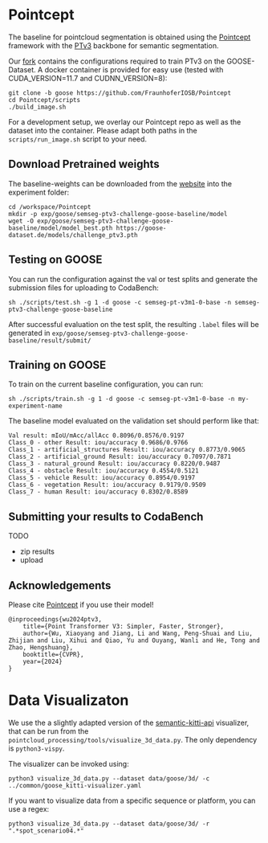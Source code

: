 # Pointcept

The baseline for pointcloud segmentation is obtained using the [Pointcept](https://github.com/Pointcept/Pointcept) framework with the [PTv3](https://github.com/Pointcept/PointTransformerV3) backbone for semantic segmentation.

Our [fork](https://github.com/FraunhoferIOSB/Pointcept) contains the configurations required to train PTv3 on the GOOSE-Dataset. A docker container is provided for easy use (tested with CUDA_VERSION=11.7 and CUDNN_VERSION=8):

```
git clone -b goose https://github.com/FraunhoferIOSB/Pointcept
cd Pointcept/scripts
./build_image.sh
```

For a development setup, we overlay our Pointcept repo as well as the dataset into the container. Please adapt both paths in the `scripts/run_image.sh` script to your need.

## Download Pretrained weights

The baseline-weights can be downloaded from the [website](https://goose-dataset.de/models/challenge_ptv3.pth) into the experiment folder:

```
cd /workspace/Pointcept
mkdir -p exp/goose/semseg-ptv3-challenge-goose-baseline/model
wget -O exp/goose/semseg-ptv3-challenge-goose-baseline/model/model_best.pth https://goose-dataset.de/models/challenge_ptv3.pth
```

## Testing on GOOSE

You can run the configuration against the val or test splits and generate the submission files for uploading to CodaBench:

```
sh ./scripts/test.sh -g 1 -d goose -c semseg-pt-v3m1-0-base -n semseg-ptv3-challenge-goose-baseline
```

After successful evaluation on the test split, the resulting `.label` files will be generated in `exp/goose/semseg-ptv3-challenge-goose-baseline/result/submit/`

## Training on GOOSE

To train on the current baseline configuration, you can run:

```
sh ./scripts/train.sh -g 1 -d goose -c semseg-pt-v3m1-0-base -n my-experiment-name
```

The baseline model evaluated on the validation set should perform like that: 

```
Val result: mIoU/mAcc/allAcc 0.8096/0.8576/0.9197
Class_0 - other Result: iou/accuracy 0.9686/0.9766
Class_1 - artificial_structures Result: iou/accuracy 0.8773/0.9065
Class_2 - artificial_ground Result: iou/accuracy 0.7097/0.7871
Class_3 - natural_ground Result: iou/accuracy 0.8220/0.9487
Class_4 - obstacle Result: iou/accuracy 0.4554/0.5121
Class_5 - vehicle Result: iou/accuracy 0.8954/0.9197
Class_6 - vegetation Result: iou/accuracy 0.9179/0.9509
Class_7 - human Result: iou/accuracy 0.8302/0.8589
```

## Submitting your results to CodaBench

TODO
- zip results
- upload

## Acknowledgements

Please cite [Pointcept](https://github.com/Pointcept/Pointcept) if you use their model!

```
@inproceedings{wu2024ptv3,
    title={Point Transformer V3: Simpler, Faster, Stronger},
    author={Wu, Xiaoyang and Jiang, Li and Wang, Peng-Shuai and Liu, Zhijian and Liu, Xihui and Qiao, Yu and Ouyang, Wanli and He, Tong and Zhao, Hengshuang},
    booktitle={CVPR},
    year={2024}
}
```

# Data Visualizaton

We use the a slightly adapted version of the [semantic-kitti-api](https://github.com/PRBonn/semantic-kitti-api) visualizer, that can be run from the `pointcloud_processing/tools/visualize_3d_data.py`. The only dependency is `python3-vispy`.

The visualizer can be invoked using:
```
python3 visualize_3d_data.py --dataset data/goose/3d/ -c ../common/goose_kitti-visualizer.yaml
```

If you want to visualize data from a specific sequence or platform, you can use a regex:

```
python3 visualize_3d_data.py --dataset data/goose/3d/ -r ".*spot_scenario04.*"
```





